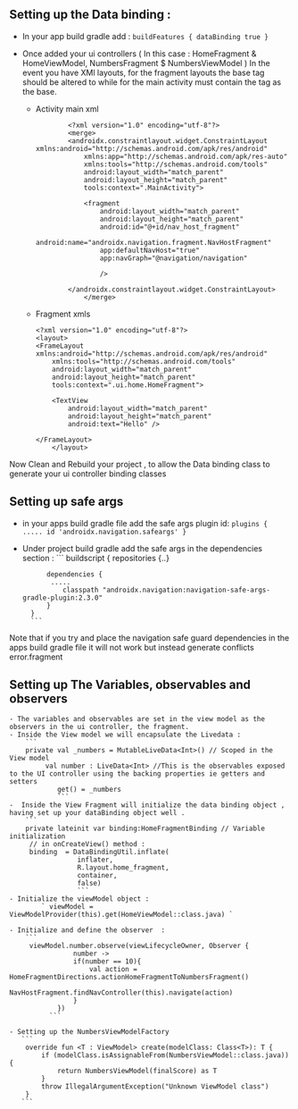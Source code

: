 ## Setting up the Data binding :

- In your app build gradle add :
       ``` buildFeatures {
                dataBinding true
            }
       ```
- Once added your ui controllers ( In this case : HomeFragment & HomeViewModel, NumbersFragment $ NumbersViewModel )
     In the event you have XMl layouts, for the fragment layouts the base tag should be altered to <layout> while for the main activity must contain the
     <merge>  tag as the base.

    -  Activity main xml
        ```
                <?xml version="1.0" encoding="utf-8"?>
                <merge>
                <androidx.constraintlayout.widget.ConstraintLayout xmlns:android="http://schemas.android.com/apk/res/android"
                    xmlns:app="http://schemas.android.com/apk/res-auto"
                    xmlns:tools="http://schemas.android.com/tools"
                    android:layout_width="match_parent"
                    android:layout_height="match_parent"
                    tools:context=".MainActivity">

                    <fragment
                        android:layout_width="match_parent"
                        android:layout_height="match_parent"
                        android:id="@+id/nav_host_fragment"
                        android:name="androidx.navigation.fragment.NavHostFragment"
                        app:defaultNavHost="true"
                        app:navGraph="@navigation/navigation"

                        />

                </androidx.constraintlayout.widget.ConstraintLayout>
                    </merge>
        ```
    -  Fragment xmls

        ```
        <?xml version="1.0" encoding="utf-8"?>
        <layout>
        <FrameLayout xmlns:android="http://schemas.android.com/apk/res/android"
            xmlns:tools="http://schemas.android.com/tools"
            android:layout_width="match_parent"
            android:layout_height="match_parent"
            tools:context=".ui.home.HomeFragment">

            <TextView
                android:layout_width="match_parent"
                android:layout_height="match_parent"
                android:text="Hello" />

        </FrameLayout>
            </layout>
        ```
Now Clean and Rebuild  your project , to allow the Data binding class to generate your ui controller binding classes

## Setting  up safe args

- in your apps build gradle file  add the safe args plugin id:
        ```
        plugins {
            .....
            id 'androidx.navigation.safeargs'
        }
        ```

- Under project build gradle  add the safe args in the dependencies section :
        ```
        buildscript {
            repositories {..}

            dependencies {
             .....
                classpath "androidx.navigation:navigation-safe-args-gradle-plugin:2.3.0"
            }
        }
        ```
Note that if you try and place the navigation safe guard dependencies in the apps build gradle file it will not work but instead generate conflicts error.fragment

## Setting up The Variables, observables and observers
    - The variables and observables are set in the view model as the observers in the ui controller, the fragment.
    - Inside the View model we will encapsulate the Livedata :
        ```
        private val _numbers = MutableLiveData<Int>() // Scoped in the View model
             val number : LiveData<Int> //This is the observables exposed to the UI controller using the backing properties ie getters and setters
                get() = _numbers
                ```
    -  Inside the View Fragment will initialize the data binding object , having set up your dataBinding object well .
        ```
        private lateinit var binding:HomeFragmentBinding // Variable initialization
         // in onCreateView() method :
         binding  = DataBindingUtil.inflate(
                     inflater,
                     R.layout.home_fragment,
                     container,
                     false)
                     ```
    - Initialize the viewModel object :
            ` viewModel = ViewModelProvider(this).get(HomeViewModel::class.java) `

    - Initialize and define the observer  :
        ```
         viewModel.number.observe(viewLifecycleOwner, Observer {
                    number ->
                    if(number == 10){
                        val action = HomeFragmentDirections.actionHomeFragmentToNumbersFragment()
                        NavHostFragment.findNavController(this).navigate(action)
                    }
                })
              ```

    - Setting up the NumbersViewModelFactory
       ```
        override fun <T : ViewModel> create(modelClass: Class<T>): T {
            if (modelClass.isAssignableFrom(NumbersViewModel::class.java)) {
                return NumbersViewModel(finalScore) as T
            }
            throw IllegalArgumentException("Unknown ViewModel class")
        }
       ```
